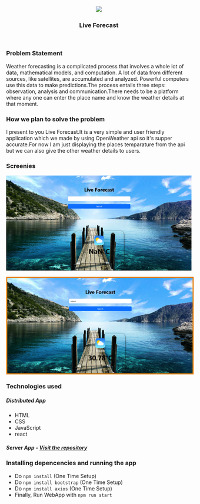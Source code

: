 <div align="center" class="row">
  <img src="https://i.pinimg.com/originals/77/0b/80/770b805d5c99c7931366c2e84e88f251.png" width="200"/>
</div>
<h3 align="center">Live Forecast</h3>
<br>

### Problem Statement

Weather forecasting is a complicated process that involves a whole lot of data, mathematical models, and computation. A lot of data from different sources, like satellites, are accumulated and analyzed. Powerful computers use this data to make predictions.The process entails three steps: observation, analysis and communication.There needs to be a platform where any one can enter the place name and know the weather details at that moment.

### How we plan to solve the problem

I present to you Live Forecast.It is a very simple and user friendly application which we made by using OpenWeather api so it's supper accurate.For now I am just displaying the places temparature from the api but we can also give the other weather details to users.

### Screenies
<div align="center">
<img src="assets\before.png" align="center"/>
<br>
<br>
<img src="assets\after.png" align="center" style="border: 3px solid #e78200;"/>

</div>


### Technologies used

##### Distributed App 

* HTML
* CSS
* JavaScript
* react

##### Server App - [Visit the repository](https://github.com/AnupamBB/live-forecast)



### Installing depencencies and running the app
* Do `npm install` (One Time Setup)
* Do `npm install bootstrap` (One Time Setup)
* Do `npm install axios` (One Time Setup)
* Finally, Run WebApp with `npm run start`